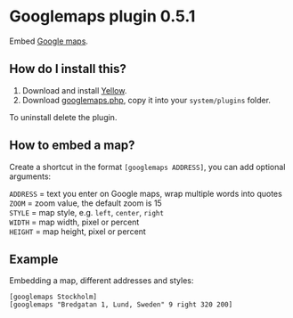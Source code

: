 Googlemaps plugin 0.5.1
=======================
Embed [Google maps](https://maps.google.com/).

How do I install this?
----------------------
1. Download and install [Yellow](https://github.com/datenstrom/yellow/).  
2. Download [googlemaps.php](googlemaps.php?raw=true), copy it into your `system/plugins` folder.  

To uninstall delete the plugin.

How to embed a map?
-------------------
Create a shortcut in the format `[googlemaps ADDRESS]`, you can add optional arguments:
 
`ADDRESS` = text you enter on Google maps, wrap multiple words into quotes  
`ZOOM` = zoom value, the default zoom is 15  
`STYLE` = map style, e.g. `left`, `center`, `right`  
`WIDTH` = map width, pixel or percent  
`HEIGHT` = map height, pixel or percent  

Example
-------
Embedding a map, different addresses and styles:

    [googlemaps Stockholm]
    [googlemaps "Bredgatan 1, Lund, Sweden" 9 right 320 200]